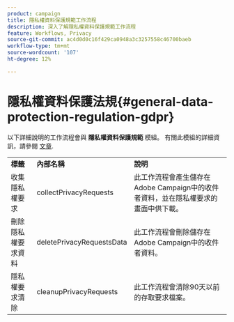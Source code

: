 ```yaml
---
product: campaign
title: 隱私權資料保護規範工作流程
description: 深入了解隱私權資料保護規範工作流程
feature: Workflows, Privacy
source-git-commit: ac4d0d0c16f429ca0948a3c3257558c46700baeb
workflow-type: tm+mt
source-wordcount: '107'
ht-degree: 12%

---
```



# 隱私權資料保護法規{#general-data-protection-regulation-gdpr}


以下詳細說明的工作流程會與 **隱私權資料保護規範** 模組。 有關此模組的詳細資訊，請參閱 [文章](https://helpx.adobe.com/tw/campaign/kb/acc-privacy.html).

<table> 
 <tbody> 
  <tr> 
   <td> <strong>標籤</strong><br /> </td> 
   <td> <strong>內部名稱</strong><br /> </td> 
   <td> <strong>說明</strong><br /> </td> 
  </tr> 
  <tr> 
   <td> <span class="uicontrol">收集隱私權要求</span> <br /> </td> 
   <td> <span class="uicontrol">collectPrivacyRequests</span> <br /> </td> 
   <td> 此工作流程會產生儲存在Adobe Campaign中的收件者資料，並在隱私權要求的畫面中供下載。<br /> </td> 
  </tr> 
  <tr> 
   <td> <span class="uicontrol">刪除隱私權要求資料</span> <br /> </td> 
   <td> <span class="uicontrol">deletePrivacyRequestsData</span> <br /> </td> 
   <td> 此工作流程會刪除儲存在Adobe Campaign中的收件者資料。<br /> </td> 
  </tr> 
  <tr> 
   <td> <span class="uicontrol">隱私權要求清除</span> <br /> </td> 
   <td> <span class="uicontrol">cleanupPrivacyRequests</span> <br /> </td> 
   <td> 此工作流程會清除90天以前的存取要求檔案。<br /> </td> 
  </tr> 
 </tbody> 
</table>

